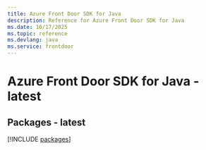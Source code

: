 ```yaml
---
title: Azure Front Door SDK for Java
description: Reference for Azure Front Door SDK for Java
ms.date: 10/17/2025
ms.topic: reference
ms.devlang: java
ms.service: frontdoor
---
```

# Azure Front Door SDK for Java - latest
## Packages - latest
[!INCLUDE [packages](front-door-index.md)]
